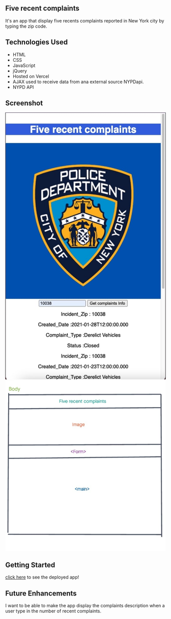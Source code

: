Five recent complaints
-------------------------------------------------------------------------------

It's an app that display five recents complaints reported in New York city by typing the zip code.

Technologies Used
-------------------------------------------------------------------------------

- HTML
- CSS
- JavaScript
- jQuery
- Hosted on Vercel
- AJAX used to receive data from ana external source NYPDapi.
- NYPD API

Screenshot
-------------------------------------------------------------------------------
![App!](images/App.jpg)
![Wireframe!](images/Wireframe.jpg)


Getting Started
-------------------------------------------------------------------------------
 [click here](https://vercel.com/nypdapi/project-one) to see the deployed app!

Future Enhancements
-------------------------------------------------------------------------------
I want to be able to make the app display the complaints description when a user type in the number of recent complaints.
















